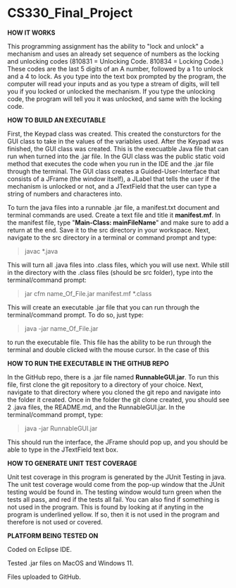 # CS330_Final_Project

**HOW IT WORKS**

This programming assignment has the ability to "lock and unlock" a mechanism and uses an already set sequence of numbers as the locking and unlocking codes (810831 = Unlocking Code. 810834 = Locking Code.) These codes are the last 5 digits of an A number, followed by a 1 to unlock and a 4 to lock. As you type into the text box prompted by the program, the computer will read your inputs and as you type a stream of digits, will tell you if you locked or unlocked the mechanism. If you type the unlocking code, the program will tell you it was unlocked, and same with the locking code.

**HOW TO BUILD AN EXECUTABLE**

First, the Keypad class was created. This created the consturctors for the GUI class to take in the values of the variables used. After the Keypad was finished, the GUI class was created. This is the execuatble Java file that can run when turned into the .jar file. In the GUI class was the public static void method that executes the code when you run in the IDE and the .jar file through the terminal. The GUI class creates a Guided-User-Interface that consists of a JFrame (the window itself), a JLabel that tells the user if the mechanism is unlocked or not, and a JTextField that the user can type a string of numbers and characteres into. 

To turn the java files into a runnable .jar file, a manifest.txt document and terminal commands are used. Create a text file and title it **manifest.mf**. In the manifest file, type "**Main-Class: mainFileName**" and make sure to add a return at the end. Save it to the src directory in your workspace. Next, navigate to the src directory in a terminal or command prompt and type:

>javac *.java

This will turn all .java files into .class files, which you will use next. While still in the directory with the .class files (should be src folder), type into the terminal/command prompt:

>jar cfm name_Of_File.jar manifest.mf *.class

This will create an executable .jar file that you can run through the terminal/command prompt. To do so, just type:

>java -jar name_Of_File.jar

to run the executable file. This file has the ability to be run through the terminal and double clicked with the mouse cursor. In the case of this 

**HOW TO RUN THE EXECUTABLE IN THE GITHUB REPO**

In the GitHub repo, there is a .jar file named **RunnableGUI.jar**. To run this file, first clone the git repository to a directory of your choice. Next, navigate to that directory where you cloned the git repo and navigate into the folder it created. Once in the folder the git clone created, you should see 2 .java files, the README.md, and the RunnableGUI.jar. In the terminal/command prompt, type:

>java -jar RunnableGUI.jar

This should run the interface, the JFrame should pop up, and you should be able to type in the JTextField text box.

**HOW TO GENERATE UNIT TEST COVERAGE**

Unit test coverage in this program is generated by the JUnit Testing in java. The unit test coverage would come from the pop-up window that the JUnit testing would be found in. The testing window would turn green when the tests all pass, and red if the tests all fail. You can also find if something is not used in the program. This is found by looking at if anyting in the program is underlined yellow. If so, then it is not used in the program and therefore is not used or covered. 

**PLATFORM BEING TESTED ON**

Coded on Eclipse IDE.

Tested .jar files on MacOS and Windows 11.

Files uploaded to GitHub.

